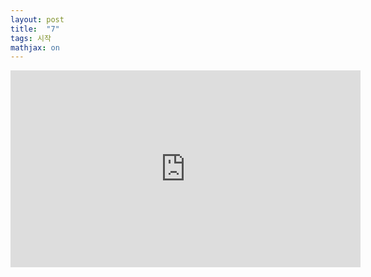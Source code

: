 ```yaml
---
layout: post
title:  "7"
tags: 시작
mathjax: on
---
```


<iframe width="560" height="315" src="https://www.youtube.com/embed/gNi_6U5Pm_o?controls=0" title="YouTube video player" frameborder="0" allow="accelerometer; autoplay; clipboard-write; encrypted-media; gyroscope; picture-in-picture" allowfullscreen></iframe>

